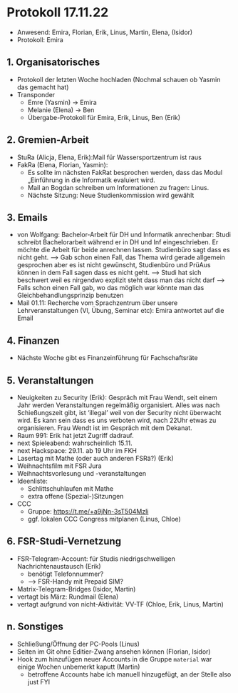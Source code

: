 ---
---

# Protokoll 17.11.22

* Anwesend: Emira, Florian, Erik, Linus, Martin, Elena, (Isidor)
* Protokoll: Emira

## 1. Organisatorisches

* Protokoll der letzten Woche hochladen (Nochmal schauen ob Yasmin das gemacht hat)
* Transponder
  * Emre (Yasmin) -> Emira
  * Melanie (Elena) -> Ben
  * Übergabe-Protokoll für Emira, Erik, Linus, Ben (Erik)

## 2. Gremien-Arbeit

* StuRa (Alicja, Elena, Erik):Mail für Wassersportzentrum ist raus
* FakRa (Elena, Florian, Yasmin):
  * Es sollte im nächsten FakRat besprochen werden, dass das Modul „Einführung in die Informatik evaluiert wird. 
  * Mail an Bogdan schreiben um Informationen zu fragen: Linus. 
  * Nächste Sitzung: Neue Studienkommission wird gewählt


## 3. Emails

* von Wolfgang: Bachelor-Arbeit für DH und Informatik anrechenbar: Studi schreibt Bachelorarbeit während er in DH und Inf eingeschrieben. Er möchte die Arbeit für beide anrechnen lassen. Studienbüro sagt dass es nicht geht. —> Gab schon einen Fall, das Thema wird gerade allgemein gesprochen aber es ist nicht gewünscht, Studienbüro und PrüAus können in dem Fall sagen dass es nicht geht. —> Studi hat sich beschwert weil es nirgendwo explizit steht dass man das nicht darf —> Falls schon einen Fall gab, wo das möglich war könnte man das Gleichbehandlungsprinzip benutzen
* Mail 01.11: Recherche vom Sprachzentrum über unsere Lehrveranstaltungen (Vl, Übung, Seminar etc): Emira antwortet auf die Email

## 4. Finanzen

* Nächste Woche gibt es Finanzeinführung für Fachschaftsräte

## 5. Veranstaltungen

* Neuigkeiten zu Security (Erik): Gespräch mit Frau Wendt, seit einem Jahr werden Veranstaltungen regelmäßig organisiert. Alles was nach Schießungszeit gibt, ist ‘illegal’ weil von der Security nicht überwacht wird. Es kann sein dass es uns verboten wird, nach 22Uhr etwas zu organisieren. Frau Wendt ist im Gespräch mit dem Dekanat.
* Raum 991: Erik hat jetzt Zugriff dadrauf.
* next Spieleabend: wahrscheinlich 15.11.
* next Hackspace: 29.11. ab 19 Uhr im FKH
* Lasertag mit Mathe (oder auch anderen FSRä?) (Erik)
* Weihnachtsfilm mit FSR Jura
* Weihnachtsvorlesung und -veranstaltungen
* Ideenliste:
  * Schlittschuhlaufen mit Mathe
  * extra offene (Spezial-)Sitzungen
* CCC
  * Gruppe: https://t.me/+a9jNn-3sT504Mzli
  * ggf. lokalen CCC Congress mitplanen (Linus, Chloe)

## 6. FSR-Studi-Vernetzung

* FSR-Telegram-Account: für Studis niedrigschwelligen Nachrichtenaustausch (Erik)
  * benötigt Telefonnummer?
  * --> FSR-Handy mit Prepaid SIM?
* Matrix-Telegram-Bridges (Isidor, Martin)
* vertagt bis März: Rundmail (Elena)
* vertagt aufgrund von nicht-Aktivität: VV-TF (Chloe, Erik, Linus, Martin)


## n. Sonstiges

* Schließung/Öffnung der PC-Pools (Linus)
* Seiten im Git ohne Editier-Zwang ansehen können (Florian, Isidor)
* Hook zum hinzufügen neuer Accounts in die Gruppe `material` war einige Wochen unbemerkt kaputt (Martin)
  * betroffene Accounts habe ich manuell hinzugefügt, an der Stelle also just FYI